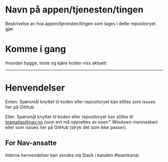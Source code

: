 Navn på appen/tjenesten/tingen
================

Beskrivelse av hva appen/tjenesten/tingen som lages i dette repositoryet gjør.

# Komme i gang

Hvordan bygge, teste og kjøre koden viss aktuelt.

---

# Henvendelser

Enten:
Spørsmål knyttet til koden eller repositoryet kan stilles som issues her på GitHub

Eller:
Spørsmål knyttet til koden eller repositoryet kan stilles til teamalias@nav.no (som evt må opprettes av noen™ Windows-mennesker) eller som issues her på GitHub (stryk det som ikke passer).

## For Nav-ansatte

Interne henvendelser kan sendes via Slack i kanalen #teamkanal.
